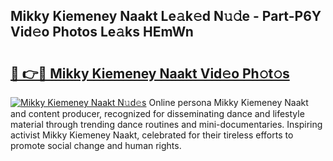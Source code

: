 ## Mikky Kiemeney Naakt Le𝚊k𝚎d N𝚞𝚍e - Part-P6Y Vid𝚎o Photos Le𝚊ks HEmWn

# <h2><a href="http://fb46wl.evod.top/?m=Mikky+Kiemeney+Naakt">🔗 👉🔴 Mikky Kiemeney Naakt Vid𝚎o Ph𝚘t𝚘s</a></h2>

[![Mikky Kiemeney Naakt N𝚞d𝚎s](https://i.imgur.com/8V9OHl7.gif)](http://fb46wl.evod.top/?m=Mikky+Kiemeney+Naakt)
Online persona Mikky Kiemeney Naakt and content producer, recognized for disseminating dance and lifestyle material through trending dance routines and mini-documentaries. Inspiring activist Mikky Kiemeney Naakt, celebrated for their tireless efforts to promote social change and human rights. 

